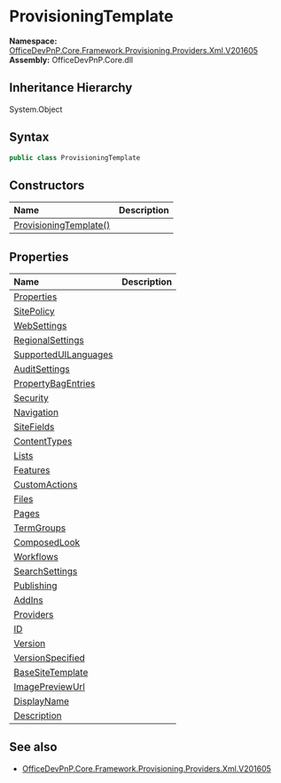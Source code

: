 # ProvisioningTemplate
  

**Namespace:** [OfficeDevPnP.Core.Framework.Provisioning.Providers.Xml.V201605](OfficeDevPnP.Core.Framework.Provisioning.Providers.Xml.V201605.md)  
**Assembly:** OfficeDevPnP.Core.dll  
## Inheritance Hierarchy
System.Object  
## Syntax
```C#
public class ProvisioningTemplate
```
## Constructors
|**Name**|**Description**|
|:-----|:-----|
| [ProvisioningTemplate()](OfficeDevPnP.Core.Framework.Provisioning.Providers.Xml.V201605.ProvisioningTemplate.Constructor1details.md) | 
## Properties
|**Name**|**Description**|
|:-----|:-----|
| [Properties](OfficeDevPnP.Core.Framework.Provisioning.Providers.Xml.V201605.ProvisioningTemplate.Properties.md) | 
| [SitePolicy](OfficeDevPnP.Core.Framework.Provisioning.Providers.Xml.V201605.ProvisioningTemplate.SitePolicy.md) | 
| [WebSettings](OfficeDevPnP.Core.Framework.Provisioning.Providers.Xml.V201605.ProvisioningTemplate.WebSettings.md) | 
| [RegionalSettings](OfficeDevPnP.Core.Framework.Provisioning.Providers.Xml.V201605.ProvisioningTemplate.RegionalSettings.md) | 
| [SupportedUILanguages](OfficeDevPnP.Core.Framework.Provisioning.Providers.Xml.V201605.ProvisioningTemplate.SupportedUILanguages.md) | 
| [AuditSettings](OfficeDevPnP.Core.Framework.Provisioning.Providers.Xml.V201605.ProvisioningTemplate.AuditSettings.md) | 
| [PropertyBagEntries](OfficeDevPnP.Core.Framework.Provisioning.Providers.Xml.V201605.ProvisioningTemplate.PropertyBagEntries.md) | 
| [Security](OfficeDevPnP.Core.Framework.Provisioning.Providers.Xml.V201605.ProvisioningTemplate.Security.md) | 
| [Navigation](OfficeDevPnP.Core.Framework.Provisioning.Providers.Xml.V201605.ProvisioningTemplate.Navigation.md) | 
| [SiteFields](OfficeDevPnP.Core.Framework.Provisioning.Providers.Xml.V201605.ProvisioningTemplate.SiteFields.md) | 
| [ContentTypes](OfficeDevPnP.Core.Framework.Provisioning.Providers.Xml.V201605.ProvisioningTemplate.ContentTypes.md) | 
| [Lists](OfficeDevPnP.Core.Framework.Provisioning.Providers.Xml.V201605.ProvisioningTemplate.Lists.md) | 
| [Features](OfficeDevPnP.Core.Framework.Provisioning.Providers.Xml.V201605.ProvisioningTemplate.Features.md) | 
| [CustomActions](OfficeDevPnP.Core.Framework.Provisioning.Providers.Xml.V201605.ProvisioningTemplate.CustomActions.md) | 
| [Files](OfficeDevPnP.Core.Framework.Provisioning.Providers.Xml.V201605.ProvisioningTemplate.Files.md) | 
| [Pages](OfficeDevPnP.Core.Framework.Provisioning.Providers.Xml.V201605.ProvisioningTemplate.Pages.md) | 
| [TermGroups](OfficeDevPnP.Core.Framework.Provisioning.Providers.Xml.V201605.ProvisioningTemplate.TermGroups.md) | 
| [ComposedLook](OfficeDevPnP.Core.Framework.Provisioning.Providers.Xml.V201605.ProvisioningTemplate.ComposedLook.md) | 
| [Workflows](OfficeDevPnP.Core.Framework.Provisioning.Providers.Xml.V201605.ProvisioningTemplate.Workflows.md) | 
| [SearchSettings](OfficeDevPnP.Core.Framework.Provisioning.Providers.Xml.V201605.ProvisioningTemplate.SearchSettings.md) | 
| [Publishing](OfficeDevPnP.Core.Framework.Provisioning.Providers.Xml.V201605.ProvisioningTemplate.Publishing.md) | 
| [AddIns](OfficeDevPnP.Core.Framework.Provisioning.Providers.Xml.V201605.ProvisioningTemplate.AddIns.md) | 
| [Providers](OfficeDevPnP.Core.Framework.Provisioning.Providers.Xml.V201605.ProvisioningTemplate.Providers.md) | 
| [ID](OfficeDevPnP.Core.Framework.Provisioning.Providers.Xml.V201605.ProvisioningTemplate.ID.md) | 
| [Version](OfficeDevPnP.Core.Framework.Provisioning.Providers.Xml.V201605.ProvisioningTemplate.Version.md) | 
| [VersionSpecified](OfficeDevPnP.Core.Framework.Provisioning.Providers.Xml.V201605.ProvisioningTemplate.VersionSpecified.md) | 
| [BaseSiteTemplate](OfficeDevPnP.Core.Framework.Provisioning.Providers.Xml.V201605.ProvisioningTemplate.BaseSiteTemplate.md) | 
| [ImagePreviewUrl](OfficeDevPnP.Core.Framework.Provisioning.Providers.Xml.V201605.ProvisioningTemplate.ImagePreviewUrl.md) | 
| [DisplayName](OfficeDevPnP.Core.Framework.Provisioning.Providers.Xml.V201605.ProvisioningTemplate.DisplayName.md) | 
| [Description](OfficeDevPnP.Core.Framework.Provisioning.Providers.Xml.V201605.ProvisioningTemplate.Description.md) | 
## See also
- [OfficeDevPnP.Core.Framework.Provisioning.Providers.Xml.V201605](OfficeDevPnP.Core.Framework.Provisioning.Providers.Xml.V201605.md)
